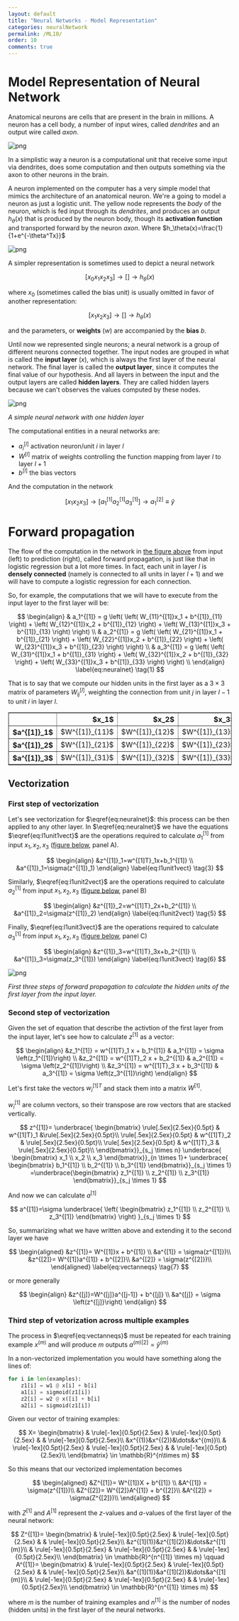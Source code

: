 ```yaml
---
layout: default
title: "Neural Networks - Model Representation"
categories: neuralNetwork
permalink: /ML10/
order: 10
comments: true
---
```


# Model Representation of Neural Network
Anatomical neurons are cells that are present in the brain in millions. A neuron has a cell body, a number of input wires, called *dendrites* and an output wire called *axon*.


    
![png](ML-10-NeuralNetworkModelRepresentation_files/ML-10-NeuralNetworkModelRepresentation_2_0.png)
    


In a simplistic way a neuron is a computational unit that receive some input via dendrites, does some computation and then outputs something via the axon to other neurons in the brain.

A neuron implemented on the computer has a very simple model that mimics the architecture of an anatomical neuron. We're a going to model a neuron as just a logistic unit. The yellow node represents the *body* of the neuron, which is fed input through its *dendrites*, and produces an output $h_\theta(x)$ that is produced by the neuron body, though its **activation function** and transported forward by the neuron *axon*. Where $h_\theta(x)=\frac{1}{1+e^{-\theta^Tx}}$


    
![png](ML-10-NeuralNetworkModelRepresentation_files/ML-10-NeuralNetworkModelRepresentation_4_0.png)
    


A simpler representation is sometimes used to depict a neural network

$$
[x_0x_1x_2x_3]\to[]\to h_\theta(x)
$$

where $x_0$ (sometimes called the bias unit) is usually omitted in favor of another representation:

$$
[x_1x_2x_3]\to[]\to h_\theta(x)
$$

and the parameters, or **weights** ($w$) are accompanied by the **bias** $b$.

Until now we represented single neurons; a neural network is a group of different neurons connected together. The input nodes are grouped in what is called the **input layer** ($x$), which is always the first layer of the neural network. The final layer is called the **output layer**, since it computes the final value of our hypothesis. And all layers in between the input and the output layers are called **hidden layers**. They are called hidden layers because we can't observes the values computed by these nodes.


    
![png](ML-10-NeuralNetworkModelRepresentation_files/ML-10-NeuralNetworkModelRepresentation_7_0.png)
    


<i id="fig:simpleann">A simple neural network with one hidden layer</i>

The computational entities in a neural networks are:

* $a_i^{[l]}$  activation neuron/unit $i$ in layer $l$
* $W^{[l]}$ matrix of weights controlling the function mapping from layer $l$ to layer $l+1$ 
* $b^{[l]}$ the bias vectors

And the computation in the network

$$
\left[x_1 x_2 x_3 \right]\to \left[a_1^{[1]}a_2^{[1]}a_3^{[1]} \right]\to a_1^{[2]} \equiv \hat{y}
$$

# Forward propagation

The flow of the computation in the network in <a href="#fig:simpleann">the figure above</a> from input (left) to prediction (right), called forward propagation, is just like that in logistic regression but a lot more times. In fact, each unit in layer $l$ is **densely connected** (namely is connected to all units in layer $l+1$) and we will have to compute a logistic regression for each connection.

So, for example, the computations that we will have to execute from the input layer to the first layer will be:

$$
\begin{align}
& a_1^{[1]} =
g \left(
\left( W_{11}^{[1]}x_1 + b^{[1]}_{11} \right) + 
\left( W_{12}^{[1]}x_2 + b^{[1]}_{12} \right) +
\left( W_{13}^{[1]}x_3 + b^{[1]}_{13} \right)
\right) \\
& a_2^{[1]} = 
g \left(
\left( W_{21}^{[1]}x_1 + b^{[1]}_{21} \right) + 
\left( W_{22}^{[1]}x_2 + b^{[1]}_{22} \right) +
\left( W_{23}^{[1]}x_3 + b^{[1]}_{23} \right)
\right) \\
& a_3^{[1]} = 
g \left(
\left( W_{31}^{[1]}x_1 + b^{[1]}_{31} \right) + 
\left( W_{32}^{[1]}x_2 + b^{[1]}_{32} \right) +
\left( W_{33}^{[1]}x_3 + b^{[1]}_{33} \right)
\right) \\
\end{align}
\label{eq:neuralnet} \tag{1}
$$

That is to say that we compute our hidden units in the first layer as a $3\times 3$ matrix of parameters $W^{[l]}_{ij}$, weighting the connection from unit $j$ in layer $l-1$ to unit $i$ in layer $l$.






<div>
<style scoped>
    .dataframe tbody tr th:only-of-type {
        vertical-align: middle;
    }

    .dataframe tbody tr th {
        vertical-align: top;
    }

    .dataframe thead th {
        text-align: right;
    }
</style>
<table border="1" class="dataframe">
  <thead>
    <tr style="text-align: right;">
      <th></th>
      <th>$x_1$</th>
      <th>$x_2$</th>
      <th>$x_3$</th>
    </tr>
  </thead>
  <tbody>
    <tr>
      <th>$a^{[1]}_1$</th>
      <td>$W^{[1]}_{11}$</td>
      <td>$W^{[1]}_{12}$</td>
      <td>$W^{[1]}_{13}$</td>
    </tr>
    <tr>
      <th>$a^{[1]}_2$</th>
      <td>$W^{[1]}_{21}$</td>
      <td>$W^{[1]}_{22}$</td>
      <td>$W^{[1]}_{23}$</td>
    </tr>
    <tr>
      <th>$a^{[1]}_3$</th>
      <td>$W^{[1]}_{31}$</td>
      <td>$W^{[1]}_{32}$</td>
      <td>$W^{[1]}_{33}$</td>
    </tr>
  </tbody>
</table>
</div>



## Vectorization

### First step of vectorization
Let's see vectorization for $\eqref{eq:neuralnet}$: this process can be then applied to any other layer. In  $\eqref{eq:neuralnet}$ we have the equations $\eqref{eq:l1unit1vect}$ are the operations required to calculate $a^{[1]}_1$ from input $x_1, x_2, x_3$ (<a href="#fig:annfirststeps">figure below</a>, panel A).

$$
\begin{align}
&z^{[1]}_1=w^{[1]T}_1x+b_1^{[1]} \\
&a^{[1]}_1=\sigma(z^{[1]}_1)
\end{align}
\label{eq:l1unit1vect} \tag{3}
$$



Similarly, $\eqref{eq:l1unit2vect}$ are the operations required to calculate $a^{[1]}_2$ from input $x_1, x_2, x_3$ (<a href="#fig:annfirststeps">figure below</a>, panel B)

$$
\begin{align}
&z^{[1]}_2=w^{[1]T}_2x+b_2^{[1]} \\
&a^{[1]}_2=\sigma(z^{[1]}_2)
\end{align}
\label{eq:l1unit2vect} \tag{5}
$$

Finally, $\eqref{eq:l1unit3vect}$  are the operations required to calculate $a^{[1]}_3$ from input $x_1, x_2, x_3$ (<a href="#fig:annfirststeps">figure below</a>, panel C)

$$
\begin{align}
&z^{[1]}_3=w^{[1]T}_3x+b_2^{[1]} \\
&a^{[1]}_3=\sigma(z_3^{[1]})
\end{align}
\label{eq:l1unit3vect} \tag{6}
$$


    
![png](ML-10-NeuralNetworkModelRepresentation_files/ML-10-NeuralNetworkModelRepresentation_12_0.png)
    


<i id="fig:annfirststeps">First three steps of forward propagation to calculate the hidden units of the first layer from the input layer.</i>

### Second step of vectorization
Given the set of equation that describe the activtion of the first layer from the input layer, let's see how to calculate $z^{[1]}$ as a vector:

$$
\begin{align}
&z_1^{[1]} = w^{[1]T}_1 x + b_1^{[1]} & a_1^{[1]} = \sigma \left(z_1^{[1]}\right) \\
&z_2^{[1]} = w^{[1]T}_2 x + b_2^{[1]} & a_2^{[1]} = \sigma \left(z_2^{[1]}\right) \\
&z_3^{[1]} = w^{[1]T}_3 x + b_3^{[1]} & a_3^{[1]} = \sigma \left(z_3^{[1]}\right)
\end{align}
$$

Let's first take the vectors $w^{[1]T}_i$ and stack them into a matrix $W^{[1]}$. 

$w^{[1]}_i$ are column vectors, so their transpose are row vectors that are stacked vertically. 

$$
z^{[1]}=
\underbrace{
\begin{bmatrix}
\rule[.5ex]{2.5ex}{0.5pt} & w^{[1]T}_1 &\rule[.5ex]{2.5ex}{0.5pt}\\
\rule[.5ex]{2.5ex}{0.5pt} & w^{[1]T}_2 & \rule[.5ex]{2.5ex}{0.5pt}\\
\rule[.5ex]{2.5ex}{0.5pt} & w^{[1]T}_3 & \rule[.5ex]{2.5ex}{0.5pt}\\
\end{bmatrix}}_{s_j \times n}
\underbrace{
\begin{bmatrix}
x_1 \\ x_2 \\ x_3
\end{bmatrix}}_{n \times 1}+
\underbrace{
\begin{bmatrix}
b_1^{[1]} \\ b_2^{[1]} \\ b_3^{[1]}
\end{bmatrix}}_{s_j \times 1}
=\underbrace{\begin{bmatrix}
z_1^{[1]} \\ z_2^{[1]} \\ z_3^{[1]}
\end{bmatrix}}_{s_j \times 1}
$$

And now we can calculate $a^{[1]}$

$$
a^{[1]}=\sigma \underbrace{ \left( \begin{bmatrix}
z_1^{[1]} \\ z_2^{[1]} \\ z_3^{[1]}
\end{bmatrix} \right) }_{s_j \times 1}
$$

So, summarizing what we have written above and extending it to the second layer we have

$$
\begin{aligned}
&z^{[1]}= W^{[1]}x + b^{[1]} \\
&a^{[1]} = \sigma(z^{[1]})\\
&z^{[2]}= W^{[1]}a^{[1]} + b^{[2]}\\
&a^{[2]} = \sigma(z^{[2]})\\
\end{aligned}
\label{eq:vectanneqs} \tag{7}
$$

or more generally

$$
\begin{align}
&z^{[j]}=W^{[j]}a^{[j-1]} + b^{[j]} \\
&a^{[j]} = \sigma \left(z^{[j]}\right)
\end{align}
$$

### Third step of vetorization across multiple examples
The process in $\eqref{eq:vectanneqs}$ must be repeated for each training example $x^{(m)}$ and will produce $m$ outputs $a^{(m)[2]} = \hat{y}^{(m)}$

In a non-vectorized implementation you would have something along the lines of:

```python
for i in len(examples):
    z1[i] = w1 @ x[i] + b[i]
    a1[i] = sigmoid(z1[i])
    z2[i] = w2 @ x([i] + b[i]
    a2[i] = sigmoid(z1[i])
```

Given our vector of training examples:

$$
X=
\begin{bmatrix}
& \rule[-1ex]{0.5pt}{2.5ex} & \rule[-1ex]{0.5pt}{2.5ex} & & \rule[-1ex]{0.5pt}{2.5ex}\\
&x^{(1)}&x^{(2)}&\dots&x^{(m)}\\
& \rule[-1ex]{0.5pt}{2.5ex} & \rule[-1ex]{0.5pt}{2.5ex} & & \rule[-1ex]{0.5pt}{2.5ex}\\
\end{bmatrix} \in \mathbb{R}^{n\times m}
$$

So this means that our vectorized implementation becomes

$$
\begin{aligned}
&Z^{[1]}= W^{[1]}X + b^{[1]} \\
&A^{[1]} = \sigma(z^{[1]})\\
&Z^{[2]}= W^{[2]}A^{[1]} + b^{[2]}\\
&A^{[2]} = \sigma(Z^{[2]})\\
\end{aligned}
$$

with $Z^{[1]}$ and $A^{[1]}$ represent the $z$-values and $a$-values of the first layer of the neural network:

$$
Z^{[1]}=
\begin{bmatrix}
& \rule[-1ex]{0.5pt}{2.5ex} & \rule[-1ex]{0.5pt}{2.5ex} & & \rule[-1ex]{0.5pt}{2.5ex}\\
&z^{[1](1)}&z^{[1](2)}&\dots&z^{[1](m)}\\
& \rule[-1ex]{0.5pt}{2.5ex} & \rule[-1ex]{0.5pt}{2.5ex} & & \rule[-1ex]{0.5pt}{2.5ex}\\
\end{bmatrix} \in \mathbb{R}^{n^{[1]} \times m} 
\qquad 
A^{[1]}=
\begin{bmatrix}
& \rule[-1ex]{0.5pt}{2.5ex} & \rule[-1ex]{0.5pt}{2.5ex} & & \rule[-1ex]{0.5pt}{2.5ex}\\
&a^{[1](1)}&a^{[1](2)}&\dots&a^{[1](m)}\\
& \rule[-1ex]{0.5pt}{2.5ex} & \rule[-1ex]{0.5pt}{2.5ex} & & \rule[-1ex]{0.5pt}{2.5ex}\\
\end{bmatrix} \in \mathbb{R}^{n^{[1]} \times m}
$$

where $m$ is the number of training examples and $n^{[1]}$ is the number of nodes (hidden units) in the first layer of the neural networks.
